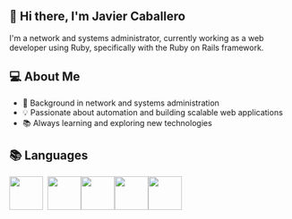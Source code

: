 ## 👋 Hi there, I'm Javier Caballero 

I'm a network and systems administrator, currently working as a web developer using Ruby, specifically with the Ruby on Rails framework.


## 💻 About Me

- 🔧 Background in network and systems administration
- 💡 Passionate about automation and building scalable web applications
- 📚 Always learning and exploring new technologies


## 📚 Languages
<img src="https://cdn.jsdelivr.net/gh/devicons/devicon@latest/icons/ruby/ruby-original.svg" style="width: 60px;" />&nbsp;&nbsp;<img src="https://cdn.jsdelivr.net/gh/devicons/devicon@latest/icons/html5/html5-original.svg" style="width: 60px;" /><img src="https://cdn.jsdelivr.net/gh/devicons/devicon@latest/icons/css3/css3-original.svg" style="width: 60px;" /><img src="https://cdn.jsdelivr.net/gh/devicons/devicon@latest/icons/javascript/javascript-original.svg" style="width: 60px;" /><img src="https://cdn.jsdelivr.net/gh/devicons/devicon@latest/icons/php/php-original.svg" style="width: 60px;" />





<!--
**JavierCaballeroL/JavierCaballeroL** is a ✨ _special_ ✨ repository because its `README.md` (this file) appears on your GitHub profile.

Here are some ideas to get you started:

- 🔭 I’m currently working on ...
- 🌱 I’m currently learning ...
- 👯 I’m looking to collaborate on ...
- 🤔 I’m looking for help with ...
- 💬 Ask me about ...
- 📫 How to reach me: ...
- 😄 Pronouns: ...
- ⚡ Fun fact: ...
-->
